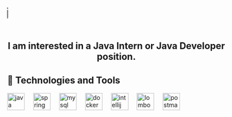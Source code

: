 <div>
  <marquee behavior="scroll" direction="right" scrollamount="5">
    <h1>Hi there! 👋 I'm Kamil Madej</h1>
  </marquee>
</div>

<div align="center">
  <h2>I am interested in a Java Intern or Java Developer position.</h2>
</div>

<div align="left">
  <h2>🚀 Technologies and Tools</h2>
</div>
  
<div align="left">
  <img src="https://cdn.jsdelivr.net/gh/devicons/devicon/icons/java/java-original.svg" height="40" alt="java logo"  />
  <img width="12" />
  <img src="https://cdn.jsdelivr.net/gh/devicons/devicon/icons/spring/spring-original.svg" height="40" alt="spring logo"  />
  <img width="12" />
  <img src="https://cdn.jsdelivr.net/gh/devicons/devicon/icons/mysql/mysql-original.svg" height="40" alt="mysql logo"  />
  <img width="12" />
  <img src="https://cdn.jsdelivr.net/gh/devicons/devicon/icons/docker/docker-original.svg" height="40" alt="docker logo"  />
  <img width="12" />
  <img src="https://cdn.jsdelivr.net/gh/devicons/devicon/icons/intellij/intellij-original.svg" height="40" alt="intellij logo"  />
  <img width="12" />
  <img src="https://avatars.githubusercontent.com/u/45949248?s=200&v=4" height="40" alt="lombok logo"  />
  <img width="12" />
  <img src="https://www.svgrepo.com/show/354202/postman-icon.svg" height="40" alt="postman logo"  />
</div>
